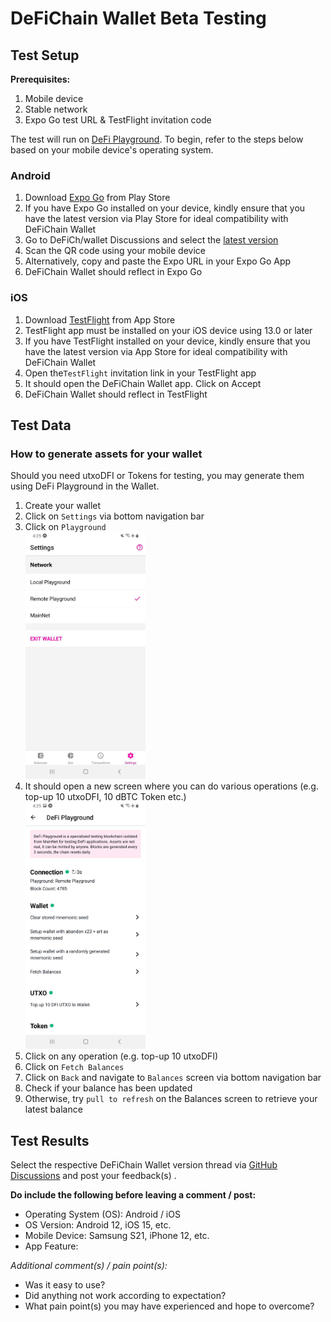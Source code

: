 # DeFiChain Wallet Beta Testing

## Test Setup

**Prerequisites:**

1. Mobile device
2. Stable network
3. Expo Go test URL & TestFlight invitation code

The test will run on [DeFi Playground](https://github.com/DeFiCh/wallet#testing). To begin, refer to the steps below based on your mobile device's operating system.

### Android

1. Download [Expo Go](https://play.google.com/store/apps/details?id=host.exp.exponent&referrer=www) from Play Store
2. If you have Expo Go installed on your device, kindly ensure that you have the latest version via Play Store for ideal
   compatibility with DeFiChain Wallet
3. Go to DeFiCh/wallet Discussions and select
   the [latest version](https://github.com/DeFiCh/wallet/discussions/categories/beta-testing)
4. Scan the QR code using your mobile device
5. Alternatively, copy and paste the Expo URL in your Expo Go App
6. DeFiChain Wallet should reflect in Expo Go

### iOS

1. Download [TestFlight](https://apps.apple.com/us/app/testflight/id899247664) from App Store
2. TestFlight app must be installed on your iOS device using 13.0 or later
3. If you have TestFlight installed on your device, kindly ensure that you have the latest version via App Store for
   ideal compatibility with DeFiChain Wallet
4. Open the`TestFlight` invitation link in your TestFlight app
5. It should open the DeFiChain Wallet app. Click on Accept
6. DeFiChain Wallet should reflect in TestFlight

## Test Data

### How to generate assets for your wallet
Should you need utxoDFI or Tokens for testing, you may generate them using DeFi Playground in the Wallet.

1. Create your wallet
2. Click on `Settings` via bottom navigation bar 
3. Click on `Playground`
      <div>
        <img alt="settings" width="40%" src="/.github/images/beta_testing/settings.jpg" />
      </div>
4. It should open a new screen where you can do various operations (e.g. top-up 10 utxoDFI, 10 dBTC Token etc.)
      <div>
        <img alt="playground" width="40%" src="/.github/images/beta_testing/playground.jpg" />
      </div>
5. Click on any operation (e.g. top-up 10 utxoDFI) 
6. Click on `Fetch Balances`
7. Click on `Back` and navigate to `Balances` screen via bottom navigation bar
8. Check if your balance has been updated
9. Otherwise, try `pull to refresh` on the Balances screen to retrieve your latest balance

## Test Results

Select the respective DeFiChain Wallet version thread
via [GitHub Discussions](https://github.com/DeFiCh/wallet/discussions/categories/beta-testing) and post your feedback(s)
.

**Do include the following before leaving a comment / post:**
- Operating System (OS): Android / iOS
- OS Version: Android 12, iOS 15, etc.
- Mobile Device: Samsung S21, iPhone 12, etc.
- App Feature:
<!-- Kindly attach screenshot for better reference -->

_Additional comment(s) / pain point(s):_
- Was it easy to use?
- Did anything not work according to expectation?
- What pain point(s) you may have experienced and hope to overcome?
